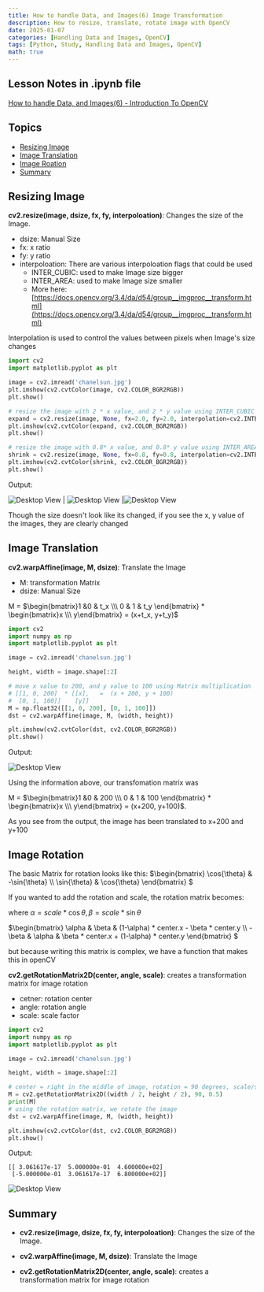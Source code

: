 ```yaml
---
title: How to handle Data, and Images(6) Image Transformation
description: How to resize, translate, rotate image with OpenCV
date: 2025-01-07
categories: [Handling Data and Images, OpenCV]
tags: [Python, Study, Handling Data and Images, OpenCV]
math: true
---
```


## Lesson Notes in .ipynb file

[How to handle Data, and Images(6) - Introduction To OpenCV](https://github.com/hyeonukim/DataProcessing_ImageHandling/blob/main/How_to_handle_Data%2C_and_Images(6)_Image_Transformation.ipynb)

## Topics

- [Resizing Image](#resizing-image)
- [Image Translation](#image-translation)
- [Image Roation](#image-rotation)
- [Summary](#summary)


## Resizing Image

**cv2.resize(image, dsize, fx, fy, interpoloation)**: Changes the size of the Image.
- dsize: Manual Size
- fx: x ratio
- fy: y ratio
- interpoloation: There are various interpoloation flags that could be used
  - INTER_CUBIC: used to make Image size bigger
  - INTER_AREA: used to make Image size smaller
  - More here: [https://docs.opencv.org/3.4/da/d54/group__imgproc__transform.html](https://docs.opencv.org/3.4/da/d54/group__imgproc__transform.html)

Interpolation is used to control the values between pixels when Image's size changes

```python
import cv2
import matplotlib.pyplot as plt

image = cv2.imread('chanelsun.jpg')
plt.imshow(cv2.cvtColor(image, cv2.COLOR_BGR2RGB))
plt.show()

# resize the image with 2 * x value, and 2 * y value using INTER_CUBIC as interpolation
expand = cv2.resize(image, None, fx=2.0, fy=2.0, interpolation=cv2.INTER_CUBIC)
plt.imshow(cv2.cvtColor(expand, cv2.COLOR_BGR2RGB))
plt.show()

# resize the image with 0.8* x value, and 0.8* y value using INTER_AREA as interpolation
shrink = cv2.resize(image, None, fx=0.8, fy=0.8, interpolation=cv2.INTER_AREA)
plt.imshow(cv2.cvtColor(shrink, cv2.COLOR_BGR2RGB))
plt.show()
```

Output:

![Desktop View](/assets/img/HandleImageData/6-resize(1).PNG) | ![Desktop View](/assets/img/HandleImageData/6-resize(2).PNG) |![Desktop View](/assets/img/HandleImageData/6-resize(3).PNG) 

Though the size doesn't look like its changed, if you see the x, y value of the images, they are clearly changed

## Image Translation

**cv2.warpAffine(image, M, dsize)**: Translate the Image
- M: transformation Matrix
- dsize: Manual Size

M = $\begin{bmatrix}1 &0 & t_x \\\ 0 & 1 & t_y \end{bmatrix} * \begin{bmatrix}x \\\ y\end{bmatrix} = (x+t_x, y+t_y)$ 

```python
import cv2
import numpy as np
import matplotlib.pyplot as plt

image = cv2.imread('chanelsun.jpg')

height, width = image.shape[:2]

# move x value to 200, and y value to 100 using Matrix multiplication
# [[1, 0, 200]  * [[x],   =  (x + 200, y + 100)
#  [0, 1, 100]]    [y]]
M = np.float32([[1, 0, 200], [0, 1, 100]])
dst = cv2.warpAffine(image, M, (width, height))

plt.imshow(cv2.cvtColor(dst, cv2.COLOR_BGR2RGB))
plt.show()
```

Output:

![Desktop View](/assets/img/HandleImageData/6-translation.PNG) 

Using the information above, our transfomation matrix was

M = $\begin{bmatrix}1 &0 & 200 \\\ 0 & 1 & 100 \end{bmatrix} * \begin{bmatrix}x \\\ y\end{bmatrix} = (x+200, y+100)$.

As you see from the output, the image has been translated to x+200 and y+100

## Image Rotation

The basic Matrix for rotation looks like this:
$\begin{bmatrix} \cos{\theta} & -\sin{\theta} \\\ \sin{\theta} & \cos{\theta} \end{bmatrix} $

If you wanted to add the rotation and scale, the rotation matrix becomes:

where $\alpha = scale * \cos{\theta}, \beta = scale * \sin{\theta}$

$\begin{bmatrix} \alpha & \beta & (1-\alpha) * center.x - \beta * center.y \\\ -\beta & \alpha & \beta * center.x + (1-\alpha) * center.y \end{bmatrix} $

but because writing this matrix is complex, we have a function that makes this in openCV

**cv2.getRotationMatrix2D(center, angle, scale)**: creates a transformation matrix for image rotation
- cetner: rotation center
- angle: rotation angle
- scale: scale factor

```python
import cv2
import numpy as np
import matplotlib.pyplot as plt

image = cv2.imread('chanelsun.jpg')

height, width = image.shape[:2]

# center = right in the middle of image, rotation = 90 degrees, scale/size = 0.5
M = cv2.getRotationMatrix2D((width / 2, height / 2), 90, 0.5)
print(M)
# using the rotation matrix, we rotate the image
dst = cv2.warpAffine(image, M, (width, height))

plt.imshow(cv2.cvtColor(dst, cv2.COLOR_BGR2RGB))
plt.show()
```

Output:
```
[[ 3.061617e-17  5.000000e-01  4.600000e+02]
 [-5.000000e-01  3.061617e-17  6.800000e+02]]
```
![Desktop View](/assets/img/HandleImageData/6-rotation.PNG) 


## Summary

- **cv2.resize(image, dsize, fx, fy, interpoloation)**: Changes the size of the Image.

- **cv2.warpAffine(image, M, dsize)**: Translate the Image

- **cv2.getRotationMatrix2D(center, angle, scale)**: creates a transformation matrix for image rotation